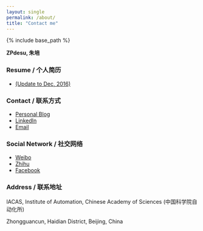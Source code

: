 ```yaml
---
layout: single
permalink: /about/
title: "Contact me"
---
```


{% include base_path %}

**ZPdesu,  朱培**

### Resume / 个人简历

* [(Update to Dec, 2016)](/CV.pdf)


### Contact / 联系方式
<ul class='pager about_ul'>
    <li><a href="http://zpdesu.github.io/">Personal Blog</a> </li>
    <li><a href="https://cn.linkedin.com/in/zpdesu">LinkedIn</a> </li>
    <li><a href="mailto:zhupeishishen@gmail.com">Email</a> </li>
    
</ul>

### Social Network / 社交网络
<ul class='pager about_ul'>
    <li><a href="http://weibo.com/ZPdesu">Weibo</a> </li>
    <li><a href="http://www.zhihu.com/people/zpdesu">Zhihu</a></li>
    <li><a href="https://www.facebook.com/neu.zhupeihao">Facebook</a> </li>
</ul>

### Address / 联系地址

IACAS, Institute of Automation, Chinese Academy of Sciences (中国科学院自动化所)

Zhongguancun, Haidian District, Beijing, China